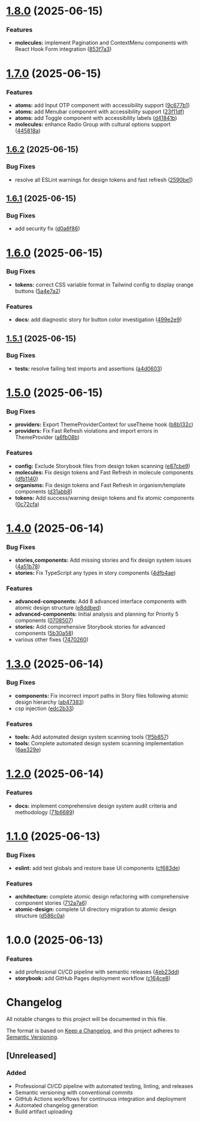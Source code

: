 # [1.8.0](https://github.com/wtfzdotnet/recipeer-frontend/compare/v1.7.0...v1.8.0) (2025-06-15)


### Features

* **molecules:** implement Pagination and ContextMenu components with React Hook Form integration ([853f7a3](https://github.com/wtfzdotnet/recipeer-frontend/commit/853f7a353d0518bc5c5a9d9ff21098fe57142726))

# [1.7.0](https://github.com/wtfzdotnet/recipeer-frontend/compare/v1.6.2...v1.7.0) (2025-06-15)


### Features

* **atoms:** add Input OTP component with accessibility support ([9c677b1](https://github.com/wtfzdotnet/recipeer-frontend/commit/9c677b16d7ac0b142bf1301e8de2972a46d36265))
* **atoms:** add Menubar component with accessibility support ([23f11df](https://github.com/wtfzdotnet/recipeer-frontend/commit/23f11df6990a8d16cca952bd4550944ad244fe6a))
* **atoms:** add Toggle component with accessibility labels ([d41841b](https://github.com/wtfzdotnet/recipeer-frontend/commit/d41841bd674666a86d35b83917f918540a23da90))
* **molecules:** enhance Radio Group with cultural options support ([445818a](https://github.com/wtfzdotnet/recipeer-frontend/commit/445818a83e54561e5b95b7601dd7b9bd4a82fc22))

## [1.6.2](https://github.com/wtfzdotnet/recipeer-frontend/compare/v1.6.1...v1.6.2) (2025-06-15)


### Bug Fixes

* resolve all ESLint warnings for design tokens and fast refresh ([2590be1](https://github.com/wtfzdotnet/recipeer-frontend/commit/2590be176ac154e5fcd220cf95d522392222272f))

## [1.6.1](https://github.com/wtfzdotnet/recipeer-frontend/compare/v1.6.0...v1.6.1) (2025-06-15)


### Bug Fixes

* add security fix ([d0a6f86](https://github.com/wtfzdotnet/recipeer-frontend/commit/d0a6f86c367550070c1df882153ec248712dd077))

# [1.6.0](https://github.com/wtfzdotnet/recipeer-frontend/compare/v1.5.1...v1.6.0) (2025-06-15)


### Bug Fixes

* **tokens:** correct CSS variable format in Tailwind config to display orange buttons ([5a4e7a2](https://github.com/wtfzdotnet/recipeer-frontend/commit/5a4e7a25b2985d10343a0cc1a4b3a6b187ab7c7a))


### Features

* **docs:** add diagnostic story for button color investigation ([499e2e9](https://github.com/wtfzdotnet/recipeer-frontend/commit/499e2e90cc60d5acdd1c99715a54099be00c3830))

## [1.5.1](https://github.com/wtfzdotnet/recipeer-frontend/compare/v1.5.0...v1.5.1) (2025-06-15)


### Bug Fixes

* **tests:** resolve failing test imports and assertions ([a4d0603](https://github.com/wtfzdotnet/recipeer-frontend/commit/a4d060321568aa4b2d2fe17ed1e64d3765bf562c))

# [1.5.0](https://github.com/wtfzdotnet/recipeer-frontend/compare/v1.4.0...v1.5.0) (2025-06-15)


### Bug Fixes

* **providers:** Export ThemeProviderContext for useTheme hook ([b8b132c](https://github.com/wtfzdotnet/recipeer-frontend/commit/b8b132cafc7d9ae50be5ebbaabc702029789b0f5))
* **providers:** Fix Fast Refresh violations and import errors in ThemeProvider ([a6fb08b](https://github.com/wtfzdotnet/recipeer-frontend/commit/a6fb08b0dbb62992f81a50ae5c60a06b2933d0b8))


### Features

* **config:** Exclude Storybook files from design token scanning ([e87cbe9](https://github.com/wtfzdotnet/recipeer-frontend/commit/e87cbe923a844dcc07e45f3a2bdcab48546b1d9c))
* **molecules:** Fix design tokens and Fast Refresh in molecule components ([dfb1140](https://github.com/wtfzdotnet/recipeer-frontend/commit/dfb1140150a421bda60090db7631942583d810aa))
* **organisms:** Fix design tokens and Fast Refresh in organism/template components ([d31abb8](https://github.com/wtfzdotnet/recipeer-frontend/commit/d31abb8494b05182e5a23db0b63aededa14832d7))
* **tokens:** Add success/warning design tokens and fix atomic components ([0c72cfa](https://github.com/wtfzdotnet/recipeer-frontend/commit/0c72cfaf6afc404af7d633b6d0db7e98dda3be43))

# [1.4.0](https://github.com/wtfzdotnet/recipeer-frontend/compare/v1.3.0...v1.4.0) (2025-06-14)


### Bug Fixes

* **stories,components:** Add missing stories and fix design system issues ([4a51b78](https://github.com/wtfzdotnet/recipeer-frontend/commit/4a51b784ce431cbf30f6a911b6ca236f18310978))
* **stories:** Fix TypeScript any types in story components ([4dfb4ae](https://github.com/wtfzdotnet/recipeer-frontend/commit/4dfb4ae871001d0300e3fbc21f8598235b5bb69d))


### Features

* **advanced-components:** Add 8 advanced interface components with atomic design structure ([e8ddbed](https://github.com/wtfzdotnet/recipeer-frontend/commit/e8ddbed86b29d98a89fd997d196fedb63464b793))
* **advanced-components:** Initial analysis and planning for Priority 5 components ([0708507](https://github.com/wtfzdotnet/recipeer-frontend/commit/07085072131513aa719c78bf304d1b9104255ae8))
* **stories:** Add comprehensive Storybook stories for advanced components ([5b30a58](https://github.com/wtfzdotnet/recipeer-frontend/commit/5b30a58e641e1b75f05fd37158e369abab0aca8b))
* various other fixes ([7470260](https://github.com/wtfzdotnet/recipeer-frontend/commit/747026059780e839b32ac87d96e5e1090c1526a3))

# [1.3.0](https://github.com/wtfzdotnet/recipeer-frontend/compare/v1.2.0...v1.3.0) (2025-06-14)


### Bug Fixes

* **components:** Fix incorrect import paths in Story files following atomic design hierarchy ([ab47383](https://github.com/wtfzdotnet/recipeer-frontend/commit/ab473834f9157ded58663c033da57e93058d9c73))
* csp injection ([edc2b33](https://github.com/wtfzdotnet/recipeer-frontend/commit/edc2b33fc8af349fcf9879b9b21e8a8c360972cc))


### Features

* **tools:** Add automated design system scanning tools ([1f5b857](https://github.com/wtfzdotnet/recipeer-frontend/commit/1f5b857c743af6a80062ac6ffc65a2faa6f00fdb))
* **tools:** Complete automated design system scanning implementation ([6ae329e](https://github.com/wtfzdotnet/recipeer-frontend/commit/6ae329ead5acb281c932abbb43a17e7e2d223834))

# [1.2.0](https://github.com/wtfzdotnet/recipeer-frontend/compare/v1.1.0...v1.2.0) (2025-06-14)


### Features

* **docs:** implement comprehensive design system audit criteria and methodology ([71b6689](https://github.com/wtfzdotnet/recipeer-frontend/commit/71b668910cf9fc6838abd20bf5ccfa5890d250c5))

# [1.1.0](https://github.com/wtfzdotnet/recipeer-frontend/compare/v1.0.0...v1.1.0) (2025-06-13)


### Bug Fixes

* **eslint:** add test globals and restore base UI components ([cf683de](https://github.com/wtfzdotnet/recipeer-frontend/commit/cf683de7172f9feb393c48529aad8b40aa78b155))


### Features

* **architecture:** complete atomic design refactoring with comprehensive component stories ([712a7a6](https://github.com/wtfzdotnet/recipeer-frontend/commit/712a7a62c69de314261a2d03e6bcabed38ec179a))
* **atomic-design:** complete UI directory migration to atomic design structure ([d586c0a](https://github.com/wtfzdotnet/recipeer-frontend/commit/d586c0ae79f7f453fd87cb144e71f61088f35f1a))

# 1.0.0 (2025-06-13)


### Features

* add professional CI/CD pipeline with semantic releases ([4eb23dd](https://github.com/wtfzdotnet/recipeer-frontend/commit/4eb23dd303427f0d962e5ee36ce33bdce700b8ef))
* **storybook:** add GitHub Pages deployment workflow ([c164ce8](https://github.com/wtfzdotnet/recipeer-frontend/commit/c164ce8c62d68ca8b0499b527de4b47a31d01fe3))

# Changelog

All notable changes to this project will be documented in this file.

The format is based on [Keep a Changelog](https://keepachangelog.com/en/1.0.0/),
and this project adheres to [Semantic Versioning](https://semver.org/spec/v2.0.0.html).

## [Unreleased]

### Added
- Professional CI/CD pipeline with automated testing, linting, and releases
- Semantic versioning with conventional commits
- GitHub Actions workflows for continuous integration and deployment
- Automated changelog generation
- Build artifact uploading

